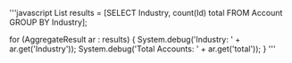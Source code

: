 '''javascript
List<AggregateResult> results = [SELECT Industry, count(Id) total FROM Account GROUP BY Industry]; 

for (AggregateResult ar : results) { 
    System.debug('Industry: ' + ar.get('Industry')); 
    System.debug('Total Accounts: ' + ar.get('total')); 
}
'''
